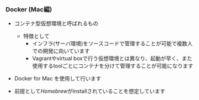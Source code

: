 ### Docker (Mac編)

- コンテナ型仮想環境と呼ばれるもの
  - 特徴として
    - インフラ(サーバ環境)をソースコードで管理することが可能で複数人での開発に向いています
    - Vagrantやvirtual boxで行う仮想環境とは異なり、起動が早く、また使用するtoolごとにコンテナを分けて管理することが可能になります
 
 - Docker for Mac を使用して行います
 
 - 前提として*Homebrew*がinstallされていることを想定しています
 
